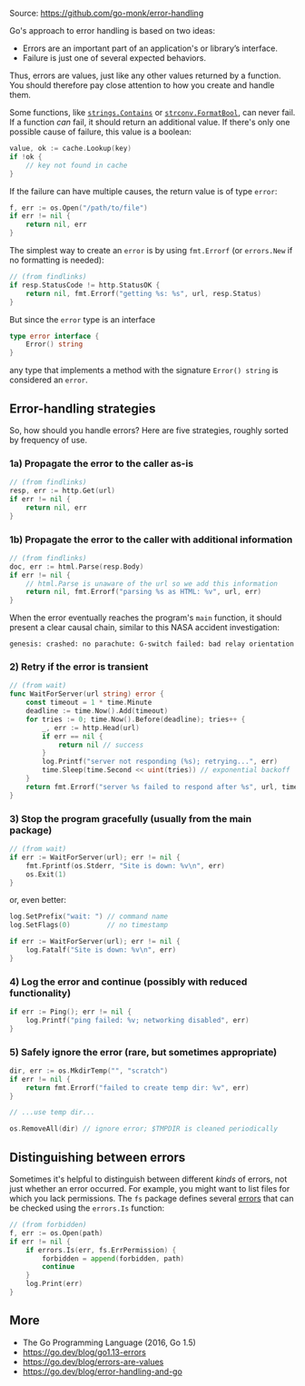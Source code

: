 Source: https://github.com/go-monk/error-handling

Go's approach to error handling is based on two ideas:

* Errors are an important part of an application's or library’s interface.
* Failure is just one of several expected behaviors.

Thus, errors are values, just like any other values returned by a function. You should therefore pay close attention to how you create and handle them.

Some functions, like [`strings.Contains`](https://pkg.go.dev/strings#Contains) or [`strconv.FormatBool`](https://pkg.go.dev/strconv#FormatBool), can never fail. If a function *can* fail, it should return an additional value. If there's only one possible cause of failure, this value is a boolean:

```go
value, ok := cache.Lookup(key)
if !ok {
    // key not found in cache
}
```

If the failure can have multiple causes, the return value is of type `error`:

```go
f, err := os.Open("/path/to/file")
if err != nil {
    return nil, err
}
```

The simplest way to create an `error` is by using `fmt.Errorf` (or `errors.New` if no formatting is needed):

```go
// (from findlinks)
if resp.StatusCode != http.StatusOK {
	return nil, fmt.Errorf("getting %s: %s", url, resp.Status)
}
```

But since the `error` type is an interface

```go
type error interface {
    Error() string
}
```

any type that implements a method with the signature `Error() string` is considered an `error`.

## Error-handling strategies

So, how should you handle errors? Here are five strategies, roughly sorted by frequency of use.

### 1a) Propagate the error to the caller as-is

```go
// (from findlinks)
resp, err := http.Get(url)
if err != nil {
    return nil, err
}
```

### 1b) Propagate the error to the caller with additional information

```go
// (from findlinks)
doc, err := html.Parse(resp.Body)
if err != nil {
	// html.Parse is unaware of the url so we add this information
    return nil, fmt.Errorf("parsing %s as HTML: %v", url, err)
}
```

When the error eventually reaches the program's `main` function, it should present a clear causal chain, similar to this NASA accident investigation:

```
genesis: crashed: no parachute: G-switch failed: bad relay orientation
```

### 2) Retry if the error is transient

```go
// (from wait)
func WaitForServer(url string) error {
	const timeout = 1 * time.Minute
	deadline := time.Now().Add(timeout)
	for tries := 0; time.Now().Before(deadline); tries++ {
		_, err := http.Head(url)
		if err == nil {
			return nil // success
		}
		log.Printf("server not responding (%s); retrying...", err)
		time.Sleep(time.Second << uint(tries)) // exponential backoff
	}
	return fmt.Errorf("server %s failed to respond after %s", url, timeout)
}
```

### 3) Stop the program gracefully (usually from the main package)

```go
// (from wait)
if err := WaitForServer(url); err != nil {
    fmt.Fprintf(os.Stderr, "Site is down: %v\n", err)
    os.Exit(1)
}
```

or, even better:

```go
log.SetPrefix("wait: ") // command name
log.SetFlags(0)         // no timestamp

if err := WaitForServer(url); err != nil {
    log.Fatalf("Site is down: %v\n", err)
}
```

### 4) Log the error and continue (possibly with reduced functionality)

```go
if err := Ping(); err != nil {
    log.Printf("ping failed: %v; networking disabled", err)
}
```

### 5) Safely ignore the error (rare, but sometimes appropriate)

```go
dir, err := os.MkdirTemp("", "scratch")
if err != nil {
    return fmt.Errorf("failed to create temp dir: %v", err)
}

// ...use temp dir...

os.RemoveAll(dir) // ignore error; $TMPDIR is cleaned periodically
```

## Distinguishing between errors

Sometimes it's helpful to distinguish between different *kinds* of errors, not just whether an error occurred. For example, you might want to list files for which you lack permissions. The `fs` package defines several [errors](https://pkg.go.dev/io/fs#pkg-variables) that can be checked using the `errors.Is` function:

```go
// (from forbidden)
f, err := os.Open(path)
if err != nil {
	if errors.Is(err, fs.ErrPermission) {
		forbidden = append(forbidden, path)
		continue
	}
	log.Print(err)
}
```

## More

* The Go Programming Language (2016, Go 1.5)
* https://go.dev/blog/go1.13-errors
* https://go.dev/blog/errors-are-values
* https://go.dev/blog/error-handling-and-go
